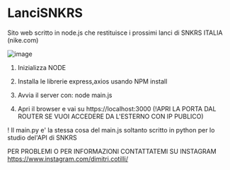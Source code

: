 # LanciSNKRS

Sito web scritto in node.js che restituisce i prossimi lanci di SNKRS ITALIA (nike.com)

![image](https://github.com/ImDimii/LanciSNKRS/assets/95036781/0aba36eb-99c6-4c46-9067-8e642fd081ff)


1) Inizializza NODE

2) Installa le librerie express,axios usando NPM install
   
3) Avvia il server con: node main.js

4) Apri il browser e vai su https://localhost:3000 (!APRI LA PORTA DAL ROUTER SE VUOI ACCEDERE DA L'ESTERNO CON IP PUBLICO)

  ! Il main.py e' la stessa cosa del main.js soltanto scritto in python per lo studio del'API di SNKRS


PER PROBLEMI O PER INFORMAZIONI CONTATTATEMI SU INSTAGRAM https://www.instagram.com/dimitri.cotilli/

